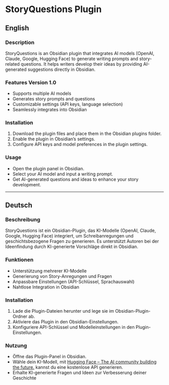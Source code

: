 # StoryQuestions Plugin

## English

### Description

StoryQuestions is an Obsidian plugin that integrates AI models (OpenAI, Claude, Google, Hugging Face) to generate writing prompts and story-related questions. It helps writers develop their ideas by providing AI-generated suggestions directly in Obsidian.

### Features Version 1.0

- Supports multiple AI models
- Generates story prompts and questions
- Customizable settings (API keys, language selection)
- Seamlessly integrates into Obsidian
    

### Installation

1. Download the plugin files and place them in the Obsidian plugins folder.
2. Enable the plugin in Obsidian’s settings.
3. Configure API keys and model preferences in the plugin settings.
    

### Usage

- Open the plugin panel in Obsidian.
- Select your AI model and input a writing prompt.
- Get AI-generated questions and ideas to enhance your story development.
    

---

## Deutsch

### Beschreibung

StoryQuestions ist ein Obsidian-Plugin, das KI-Modelle (OpenAI, Claude, Google, Hugging Face) integriert, um Schreibanregungen und geschichtsbezogene Fragen zu generieren. Es unterstützt Autoren bei der Ideenfindung durch KI-generierte Vorschläge direkt in Obsidian.

### Funktionen

- Unterstützung mehrerer KI-Modelle
- Generierung von Story-Anregungen und Fragen
- Anpassbare Einstellungen (API-Schlüssel, Sprachauswahl)
- Nahtlose Integration in Obsidian
    

### Installation

1. Lade die Plugin-Dateien herunter und lege sie im Obsidian-Plugin-Ordner ab.
2. Aktiviere das Plugin in den Obsidian-Einstellungen.
3. Konfiguriere API-Schlüssel und Modelleinstellungen in den Plugin-Einstellungen.
    

### Nutzung

- Öffne das Plugin-Panel in Obsidian.
- Wähle dein KI-Modell, mit [Hugging Face – The AI community building the future.](https://huggingface.co/)  kannst du eine kostenlose API generieren.
- Erhalte KI-generierte Fragen und Ideen zur Verbesserung deiner Geschichte